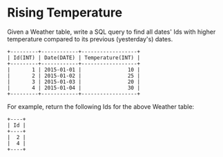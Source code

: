 # Rising Temperature

Given a Weather table, write a SQL query to find all dates' Ids with higher temperature compared to its previous (yesterday's) dates.  

```
+---------+------------+------------------+
| Id(INT) | Date(DATE) | Temperature(INT) |
+---------+------------+------------------+
|       1 | 2015-01-01 |               10 |
|       2 | 2015-01-02 |               25 |
|       3 | 2015-01-03 |               20 |
|       4 | 2015-01-04 |               30 |
+---------+------------+------------------+
```

For example, return the following Ids for the above Weather table:  

```
+----+
| Id |
+----+
|  2 |
|  4 |
+----+
```
